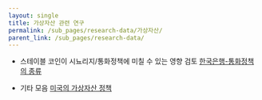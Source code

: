 ```yaml
---
layout: single
title: 가상자산 관련 연구
permalink: /sub_pages/research-data/가상자산/
parent_link: /sub_pages/research-data/
---
```


- 스테이블 코인이 시뇨리지/통화정책에 미칠 수 있는 영향 검토
[한국은행-통화정책의 종류](https://www.bok.or.kr/portal/main/contents.do?menuNo=201707) 

- 기타 모음
[미국의 가상자산 정책](https://www.whitehouse.gov/crypto/) 